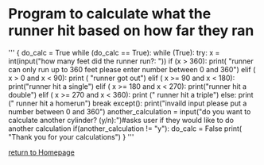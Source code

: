 # Program to calculate what the runner hit based on how far they ran
'''
{
do_calc = True
while (do_calc == True):
    while (True):
        try:
            x = int(input("how many feet did the runner run?: "))
            if (x > 360):
                print( "runner can only run up to 360 feet please enter number between 0 and 360")
            elif ( x > 0 and x < 90):
                print ( "runner got out")
            elif ( x >= 90 and x < 180):
                print("runner hit a single")
            elif ( x >= 180 and x < 270):
                print("runner hit a double")
            elif ( x >= 270 and x < 360):
                print (" runner hit a triple")
            else:
                print (" runner hit a homerun")
            break
        except():
            print("invaild input please put a number between 0 and 360")
    another_calculation = input("do you want to calculate another cylinder? (y/n):")#asks user if they would like to do another calculation 
    if(another_calculation != "y"):
        do_calc = False
        print( "Thank you for your calculations")
        }
        '''

[return to Homepage](https://github.com/Tdneubeck/Midterm-Baseball/blob/main/README.md)

